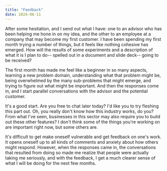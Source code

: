 ```yaml
---
title: "Feedback"
date: 2024-06-11
---
```


After some hesitation, and I send out what I have: one to an advisor who has
been helping me hone in on my idea, and the other to an employee at a company
that may become my first customer. I have been spending my first month trying a
 number of things, but it feels like nothing cohesive has emerged. How will the
 results of some experiments and a description of what it is I plan to do--
 spelled out in a document and slide deck-- going to be received?

The first month has made me feel like a beginner in so many aspects, learning a
new problem domain, understanding what that problem might be, being overwhelmed
by the many sub-problems that might emerge, and trying to figure out what might
be important. And then the responses come in, and I start parallel
conversations with the advisor and the potential customer.

It's a good start. Are you free to chat later today? I'd like you to try
 fleshing this part out. Oh, you really don't know how this industry works, do
you? From what I've seen, businesses in this sector may also require you to
build out these other features? I don't think some of the things you're working
on are important right now, but some others are.

It's difficult to get make oneself vulnerable and get feedback on one's work. It
opens oneself up to all kinds of comments and anxiety about how others might
respond. However, when the responses came in, the conversations that resulted
from doing so made me realize that people were actually taking me seriously, and
with the feedback, I get a much clearer sense of what I will be doing for the 
next few months.

